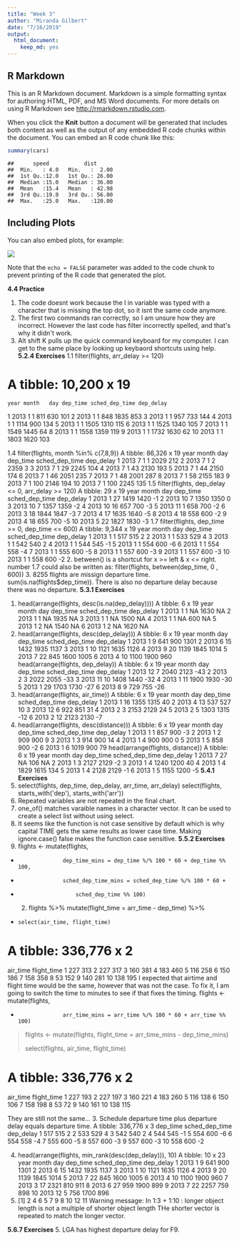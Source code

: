```yaml
---
title: "Week 3"
author: "Miranda Gilbert"
date: "7/16/2019"
output: 
  html_document: 
    keep_md: yes
---
```




## R Markdown

This is an R Markdown document. Markdown is a simple formatting syntax for authoring HTML, PDF, and MS Word documents. For more details on using R Markdown see <http://rmarkdown.rstudio.com>.

When you click the **Knit** button a document will be generated that includes both content as well as the output of any embedded R code chunks within the document. You can embed an R code chunk like this:


```r
summary(cars)
```

```
##      speed           dist       
##  Min.   : 4.0   Min.   :  2.00  
##  1st Qu.:12.0   1st Qu.: 26.00  
##  Median :15.0   Median : 36.00  
##  Mean   :15.4   Mean   : 42.98  
##  3rd Qu.:19.0   3rd Qu.: 56.00  
##  Max.   :25.0   Max.   :120.00
```

## Including Plots

You can also embed plots, for example:

![](Week_3_files/figure-html/pressure-1.png)<!-- -->

Note that the `echo = FALSE` parameter was added to the code chunk to prevent printing of the R code that generated the plot.

**4.4 Practice**
  1. The code doesnt work because the I in variable was typed with a character that is missing the top dot, so it isnt the same code anymore. 
  2. The first two commands ran correctly, so I am unsure how they are incorrect. However the last code has filter incorrectly spelled, and that's why it didn't work.
  3. Alt shift K pulls up the quick command keyboard for my computer. I can get to the same place by looking up keybaord shortcuts using help. 
**5.2.4 Exercises**
  1.1   filter(flights, arr_delay >= 120)
  # A tibble: 10,200 x 19
    year month   day dep_time sched_dep_time dep_delay
   <int> <int> <int>    <int>          <int>     <dbl>
 1  2013     1     1      811            630       101
 2  2013     1     1      848           1835       853
 3  2013     1     1      957            733       144
 4  2013     1     1     1114            900       134
 5  2013     1     1     1505           1310       115
 6  2013     1     1     1525           1340       105
 7  2013     1     1     1549           1445        64
 8  2013     1     1     1558           1359       119
 9  2013     1     1     1732           1630        62
10  2013     1     1     1803           1620       103
  
  1.4  filter(flights, month %in% c(7,8,9))
  A tibble: 86,326 x 19
    year month   day dep_time sched_dep_time dep_delay
   <int> <int> <int>    <int>          <int>     <dbl>
 1  2013     7     1        1           2029       212
 2  2013     7     1        2           2359         3
 3  2013     7     1       29           2245       104
 4  2013     7     1       43           2130       193
 5  2013     7     1       44           2150       174
 6  2013     7     1       46           2051       235
 7  2013     7     1       48           2001       287
 8  2013     7     1       58           2155       183
 9  2013     7     1      100           2146       194
10  2013     7     1      100           2245       135
  1.5  filter(flights, dep_delay <= 0, arr_delay >= 120)
  A tibble: 29 x 19
    year month   day dep_time sched_dep_time dep_delay
   <int> <int> <int>    <int>          <int>     <dbl>
 1  2013     1    27     1419           1420        -1
 2  2013    10     7     1350           1350         0
 3  2013    10     7     1357           1359        -2
 4  2013    10    16      657            700        -3
 5  2013    11     1      658            700        -2
 6  2013     3    18     1844           1847        -3
 7  2013     4    17     1635           1640        -5
 8  2013     4    18      558            600        -2
 9  2013     4    18      655            700        -5
10  2013     5    22     1827           1830        -3
  1.7  filter(flights, dep_time >= 0, dep_time <= 600)
  A tibble: 9,344 x 19
    year month   day dep_time sched_dep_time dep_delay
   <int> <int> <int>    <int>          <int>     <dbl>
 1  2013     1     1      517            515         2
 2  2013     1     1      533            529         4
 3  2013     1     1      542            540         2
 4  2013     1     1      544            545        -1
 5  2013     1     1      554            600        -6
 6  2013     1     1      554            558        -4
 7  2013     1     1      555            600        -5
 8  2013     1     1      557            600        -3
 9  2013     1     1      557            600        -3
10  2013     1     1      558            600        -2
  2. between() is a shortcut for x >= left & x <= right. number 1.7 could also be written as: filter(flights, between(dep_time, 0 , 600))
  3. 8255 flights are missign departure time. sum(is.na(flights$dep_time)). There is also no departure delay because there was no departure. 
**5.3.1 Exercises**
  1. head(arrange(flights, desc(is.na(dep_delay))))
  A tibble: 6 x 19
   year month   day dep_time sched_dep_time dep_delay
  <int> <int> <int>    <int>          <int>     <dbl>
1  2013     1     1       NA           1630        NA
2  2013     1     1       NA           1935        NA
3  2013     1     1       NA           1500        NA
4  2013     1     1       NA            600        NA
5  2013     1     2       NA           1540        NA
6  2013     1     2       NA           1620        NA
  2. head(arrange(flights, desc(dep_delay)))
   A tibble: 6 x 19
   year month   day dep_time sched_dep_time dep_delay
  <int> <int> <int>    <int>          <int>     <dbl>
1  2013     1     9      641            900      1301
2  2013     6    15     1432           1935      1137
3  2013     1    10     1121           1635      1126
4  2013     9    20     1139           1845      1014
5  2013     7    22      845           1600      1005
6  2013     4    10     1100           1900       960
head(arrange(flights, dep_delay))
A tibble: 6 x 19
   year month   day dep_time sched_dep_time dep_delay
  <int> <int> <int>    <int>          <int>     <dbl>
1  2013    12     7     2040           2123       -43
2  2013     2     3     2022           2055       -33
3  2013    11    10     1408           1440       -32
4  2013     1    11     1900           1930       -30
5  2013     1    29     1703           1730       -27
6  2013     8     9      729            755       -26
  3. head(arrange(flights, air_time))
  A tibble: 6 x 19
   year month   day dep_time sched_dep_time dep_delay
  <int> <int> <int>    <int>          <int>     <dbl>
1  2013     1    16     1355           1315        40
2  2013     4    13      537            527        10
3  2013    12     6      922            851        31
4  2013     2     3     2153           2129        24
5  2013     2     5     1303           1315       -12
6  2013     2    12     2123           2130        -7
  4. head(arrange(flights, desc(distance)))
  A tibble: 6 x 19
   year month   day dep_time sched_dep_time dep_delay
  <int> <int> <int>    <int>          <int>     <dbl>
1  2013     1     1      857            900        -3
2  2013     1     2      909            900         9
3  2013     1     3      914            900        14
4  2013     1     4      900            900         0
5  2013     1     5      858            900        -2
6  2013     1     6     1019            900        79
  head(arrange(flights, distance))
  A tibble: 6 x 19
   year month   day dep_time sched_dep_time dep_delay
  <int> <int> <int>    <int>          <int>     <dbl>
1  2013     7    27       NA            106        NA
2  2013     1     3     2127           2129        -2
3  2013     1     4     1240           1200        40
4  2013     1     4     1829           1615       134
5  2013     1     4     2128           2129        -1
6  2013     1     5     1155           1200        -5
**5.4.1 Exercises**
  1. select(flights, dep_time, dep_delay, arr_time, arr_delay)
  select(flights, starts_with('dep'), starts_with('arr'))
  2. Repeated variables are not repeated in the final chart.
  3. one_of() matches varaible names in a character vector. It can be used to create a select list without using select. 
  4. It seems like the function is not case sensitive by default which is why capital TIME gets the same results as lower case time. Making ignore.case() false makes the function case sensitive. 
**5.5.2 Exercises**
  1. flights <- mutate(flights,
+                   dep_time_mins = dep_time %/% 100 * 60 + dep_time %% 100,
+                   sched_dep_time_mins = sched_dep_time %/% 100 * 60 +
+                       sched_dep_time %% 100)
  2. flights %>% mutate(flight_time = arr_time - dep_time) %>%
+     select(air_time, flight_time)
# A tibble: 336,776 x 2
   air_time flight_time
      <dbl>       <int>
 1      227         313
 2      227         317
 3      160         381
 4      183         460
 5      116         258
 6      150         186
 7      158         358
 8       53         152
 9      140         281
10      138         195
  I expected that airtime and flight time would be the same, however that was not the case. To fix it, I am going to switch the time to minutes to see if that fixes the timing. 
  flights <- mutate(flights,
+                   arr_time_mins = arr_time %/% 100 * 60 + arr_time %% 100)
> 
> flights <- mutate(flights, flight_time = arr_time_mins - dep_time_mins)
> 
> select(flights, air_time, flight_time)
# A tibble: 336,776 x 2
   air_time flight_time
      <dbl>       <dbl>
 1      227         193
 2      227         197
 3      160         221
 4      183         260
 5      116         138
 6      150         106
 7      158         198
 8       53          72
 9      140         161
10      138         115

  They are still not the same...
  3. Schedule departure time plus departure delay equals departure time. 
  A tibble: 336,776 x 3
   dep_time sched_dep_time dep_delay
      <int>          <int>     <dbl>
 1      517            515         2
 2      533            529         4
 3      542            540         2
 4      544            545        -1
 5      554            600        -6
 6      554            558        -4
 7      555            600        -5
 8      557            600        -3
 9      557            600        -3
10      558            600        -2

  4. head(arrange(flights, min_rank(desc(dep_delay))), 10)
  A tibble: 10 x 23
    year month   day dep_time sched_dep_time dep_delay
   <int> <int> <int>    <int>          <int>     <dbl>
 1  2013     1     9      641            900      1301
 2  2013     6    15     1432           1935      1137
 3  2013     1    10     1121           1635      1126
 4  2013     9    20     1139           1845      1014
 5  2013     7    22      845           1600      1005
 6  2013     4    10     1100           1900       960
 7  2013     3    17     2321            810       911
 8  2013     6    27      959           1900       899
 9  2013     7    22     2257            759       898
10  2013    12     5      756           1700       896
  5. [1]  2  4  6  5  7  9  8 10 12 11
Warning message:
In 1:3 + 1:10 :
  longer object length is not a multiple of shorter object length
  THe shorter vector is repeated to match the longer vector.
  
**5.6.7 Exercises**
  5. LGA has highest departure delay for F9. 
   
